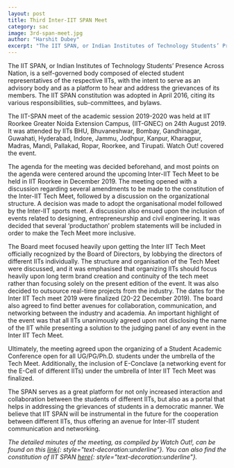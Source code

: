 ```yaml
---
layout: post
title: Third Inter-IIT SPAN Meet 
category: sac
image: 3rd-span-meet.jpg
author: "Harshit Dubey"
excerpt: "The IIT SPAN, or Indian Institutes of Technology Students’ Presence Across Nation, is a self-governed body composed of elected student representatives of the respective IITs, with the intent to serve as an advisory body and as a platform to hear and address the grievances of its members."
---
```


The IIT SPAN, or Indian Institutes of Technology Students’ Presence Across Nation, is a self-governed body composed of elected student representatives of the respective IITs, with the intent to serve as an advisory body and as a platform to hear and address the grievances of its members. The IIT SPAN constitution was adopted in April 2016, citing its various responsibilities, sub-committees, and bylaws.

The IIT-SPAN meet of the academic session 2019-2020 was held at IIT Roorkee Greater Noida Extension Campus, (IIT-GNEC) on 24th August 2019. It was attended by IITs BHU, Bhuvaneshwar, Bombay, Gandhinagar, Guwahati, Hyderabad, Indore, Jammu, Jodhpur, Kanpur, Kharagpur, Madras, Mandi, Pallakad, Ropar, Roorkee, and Tirupati. Watch Out! covered the event.

The agenda for the meeting was decided beforehand, and most points on the agenda were centered around the upcoming Inter-IIT Tech Meet to be held in IIT Roorkee in December 2019. The meeting opened with a discussion regarding several amendments to be made to the constitution of the Inter-IIT Tech Meet, followed by a discussion on the organizational structure. A decision was made to adopt the organisational model followed by the Inter-IIT sports meet. A discussion also ensued upon the inclusion of events related to designing, entrepreneurship and civil engineering. It was decided that several ‘productathon’ problem statements will be included in order to make the Tech Meet more inclusive. 

The Board meet focused heavily upon getting the Inter IIT Tech Meet officially recognized by the Board of Directors, by lobbying the directors of different IITs individually. The structure and organisation of the Tech Meet were discussed, and it was emphasised that organizing IITs should focus heavily upon long term brand creation and continuity of the tech meet rather than focusing solely on the present edition of the event. It was also decided to outsource real-time projects from the industry. The dates for the Inter IIT Tech meet 2019 were finalized (20-22 December 2019). The board also agreed to find better avenues for collaboration, communication, and networking between the industry and academia. An important highlight of the event was that all IITs unanimously agreed upon not disclosing the name of the IIT while presenting a solution to the judging panel of any event in the Inter IIT Tech Meet.

Ultimately, the meeting agreed upon the organizing of a Student Academic Conference open for all UG/PG/Ph.D. students under the umbrella of the Tech Meet. Additionally, the inclusion of E-Conclave (a networking event for the E-Cell of different IITs) under the umbrella of Inter IIT Tech Meet was finalized.

The SPAN serves as a great platform for not only increased interaction and collaboration between the students of different IITs, but also as a portal that helps in addressing the grievances of students in a democratic manner. We believe that IIT SPAN will be instrumental in the future for the cooperation between different IITs, thus offering an avenue for Inter-IIT student communication and networking.

*The detailed minutes of the meeting, as compiled by Watch Out!, can be found on this [link](https://docs.google.com/document/d/1WQmgAOIinIJ7cMV_32nHi7LzAlME2zv-ouEQs628Eu4/edit?usp=sharing){: style="text-decoration:underline"}. You can also find the constitution of IIT SPAN [here](https://drive.google.com/file/d/1TCU_ncbKKBQE83cY03aMtB3dvETWfgcO/view){: style="text-decoration:underline"}.*

